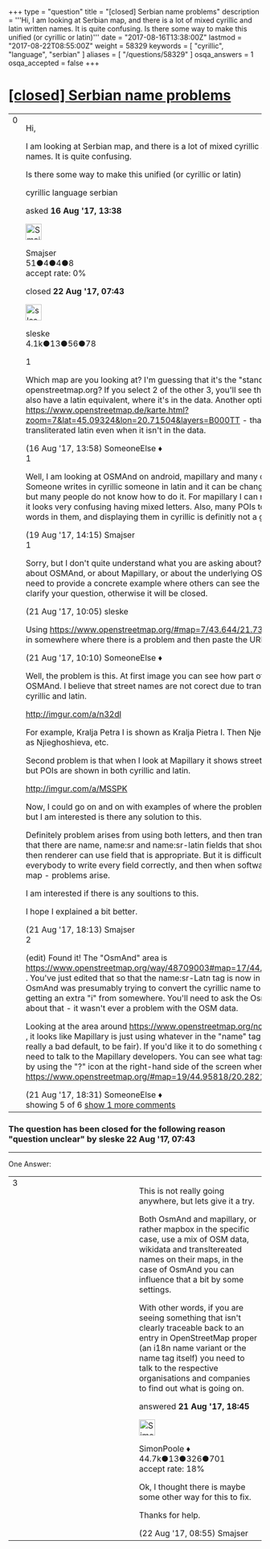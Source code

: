 +++
type = "question"
title = "[closed] Serbian name problems"
description = '''Hi, I am looking at Serbian map, and there is a lot of mixed cyrillic and latin written names. It is quite confusing. Is there some way to make this unified (or cyrillic or latin)'''
date = "2017-08-16T13:38:00Z"
lastmod = "2017-08-22T08:55:00Z"
weight = 58329
keywords = [ "cyrillic", "language", "serbian" ]
aliases = [ "/questions/58329" ]
osqa_answers = 1
osqa_accepted = false
+++

<div class="headNormal">

# [\[closed\] Serbian name problems](/questions/58329/serbian-name-problems)

</div>

<div id="main-body">

<div id="askform">

<table id="question-table" style="width:100%;">
<colgroup>
<col style="width: 50%" />
<col style="width: 50%" />
</colgroup>
<tbody>
<tr>
<td style="width: 30px; vertical-align: top"><div class="vote-buttons">
<span id="post-58329-upvote" class="ajax-command post-vote up" rel="nofollow" title="I like this post (click again to cancel)"> </span>
<div id="post-58329-score" class="post-score" title="current number of votes">
0
</div>
<span id="post-58329-downvote" class="ajax-command post-vote down" rel="nofollow" title="I dont like this post (click again to cancel)"> </span> <span id="favorite-mark" class="ajax-command favorite-mark" rel="nofollow" title="mark/unmark this question as favorite (click again to cancel)"> </span>
<div id="favorite-count" class="favorite-count">
&#10;</div>
</div></td>
<td><div id="item-right">
<div class="question-body">
<p>Hi,</p>
<p>I am looking at Serbian map, and there is a lot of mixed cyrillic and latin written names. It is quite confusing.</p>
<p>Is there some way to make this unified (or cyrillic or latin)</p>
</div>
<div id="question-tags" class="tags-container tags">
<span class="post-tag tag-link-cyrillic" rel="tag" title="see questions tagged &#39;cyrillic&#39;">cyrillic</span> <span class="post-tag tag-link-language" rel="tag" title="see questions tagged &#39;language&#39;">language</span> <span class="post-tag tag-link-serbian" rel="tag" title="see questions tagged &#39;serbian&#39;">serbian</span>
</div>
<div id="question-controls" class="post-controls">
&#10;</div>
<div class="post-update-info-container">
<div class="post-update-info post-update-info-user">
<p>asked <strong>16 Aug '17, 13:38</strong></p>
<img src="https://secure.gravatar.com/avatar/e9d6b08a2a82481c6ba283b1f235dfb9?s=32&amp;d=identicon&amp;r=g" class="gravatar" width="32" height="32" alt="Smajser&#39;s gravatar image" />
<p><span>Smajser</span><br />
<span class="score" title="51 reputation points">51</span><span title="4 badges"><span class="badge1">●</span><span class="badgecount">4</span></span><span title="4 badges"><span class="silver">●</span><span class="badgecount">4</span></span><span title="8 badges"><span class="bronze">●</span><span class="badgecount">8</span></span><br />
<span class="accept_rate" title="Rate of the user&#39;s accepted answers">accept rate:</span> <span title="Smajser has no accepted answers">0%</span></p>
</div>
<div class="post-update-info post-update-info-edited">
<p><span> closed <strong>22 Aug '17, 07:43</strong> </span></p>
<img src="https://secure.gravatar.com/avatar/6c2dd6a39d3f38f1bb47a8c1fe8325e2?s=32&amp;d=identicon&amp;r=g" class="gravatar" width="32" height="32" alt="sleske&#39;s gravatar image" />
<p><span>sleske</span><br />
<span class="score" title="4090 reputation points"><span>4.1k</span></span><span title="13 badges"><span class="badge1">●</span><span class="badgecount">13</span></span><span title="56 badges"><span class="silver">●</span><span class="badgecount">56</span></span><span title="78 badges"><span class="bronze">●</span><span class="badgecount">78</span></span></p>
</div>
</div>
<div id="comments-container-58329" class="comments-container">
<span id="58330"></span>
<div id="comment-58330" class="comment">
<div id="post-58330-score" class="comment-score">
1
</div>
<div class="comment-text">
<p>Which map are you looking at? I'm guessing that it's the "standard" view at openstreetmap.org? If you select 2 of the other 3, you'll see that Cyrillic names also have a latin equivalent, where it's in the data. Another option is <a href="https://www.openstreetmap.de/karte.html?zoom=7&amp;lat=45.09324&amp;lon=20.71504&amp;layers=B000TT">https://www.openstreetmap.de/karte.html?zoom=7&amp;lat=45.09324&amp;lon=20.71504&amp;layers=B000TT</a> - that will show transliterated latin even when it isn't in the data.</p>
</div>
<div id="comment-58330-info" class="comment-info">
<span class="comment-age">(16 Aug '17, 13:58)</span> <span class="comment-user userinfo">SomeoneElse ♦</span>
</div>
</div>
<span id="58402"></span>
<div id="comment-58402" class="comment">
<div id="post-58402-score" class="comment-score">
1
</div>
<div class="comment-text">
<p>Well, I am looking at OSMAnd on android, mapillary and many other places. Someone writes in cyrillic someone in latin and it can be changed in settings, but many people do not know how to do it. For mapillary I can not change it and it looks very confusing having mixed letters. Also, many POIs today have english words in them, and displaying them in cyrillic is definitly not a good idea.</p>
</div>
<div id="comment-58402-info" class="comment-info">
<span class="comment-age">(19 Aug '17, 14:15)</span> <span class="comment-user userinfo">Smajser</span>
</div>
</div>
<span id="58422"></span>
<div id="comment-58422" class="comment">
<div id="post-58422-score" class="comment-score">
1
</div>
<div class="comment-text">
<p>Sorry, but I don't quite understand what you are asking about? Are you asking about OSMAnd, or about Mapillary, or about the underlying OSM data? You'll need to provide a concrete example where others can see the issue. Please clarify your question, otherwise it will be closed.</p>
</div>
<div id="comment-58422-info" class="comment-info">
<span class="comment-age">(21 Aug '17, 10:05)</span> <span class="comment-user userinfo">sleske</span>
</div>
</div>
<span id="58424"></span>
<div id="comment-58424" class="comment">
<div id="post-58424-score" class="comment-score">
&#10;</div>
<div class="comment-text">
<p>Using <a href="https://www.openstreetmap.org/#map=7/43.644/21.731">https://www.openstreetmap.org/#map=7/43.644/21.731</a> , can you zoom in somewhere where there is a problem and then paste the URL here?</p>
</div>
<div id="comment-58424-info" class="comment-info">
<span class="comment-age">(21 Aug '17, 10:10)</span> <span class="comment-user userinfo">SomeoneElse ♦</span>
</div>
</div>
<span id="58428"></span>
<div id="comment-58428" class="comment not_top_scorer">
<div id="post-58428-score" class="comment-score">
&#10;</div>
<div class="comment-text">
<p>Well, the problem is this. At first image you can see how part of map looks in OSMAnd. I believe that street names are not corect due to translation between cyrillic and latin.</p>
<p><a href="http://imgur.com/a/n32dl">http://imgur.com/a/n32dl</a></p>
<p>For example, Kralja Petra I is shown as Kralja Pietra I. Then Njegoševa is shown as Njieghoshieva, etc.</p>
<p>Second problem is that when I look at Mapillary it shows street names correctly, but POIs are shown in both cyrillic and latin.</p>
<p><a href="http://imgur.com/a/MSSPK">http://imgur.com/a/MSSPK</a></p>
<p>Now, I could go on and on with examples of where the problems are occurring, but I am interested is there any solution to this.</p>
<p>Definitely problem arises from using both letters, and then translation. I know that there are name, name:sr and name:sr-latin fields that should be written and then renderer can use field that is appropriate. But it is difficult to force everybody to write every field correctly, and then when software is generating map - problems arise.</p>
<p>I am interested if there is any soultions to this.</p>
<p>I hope I explained a bit better.</p>
</div>
<div id="comment-58428-info" class="comment-info">
<span class="comment-age">(21 Aug '17, 18:13)</span> <span class="comment-user userinfo">Smajser</span>
</div>
</div>
<span id="58429"></span>
<div id="comment-58429" class="comment">
<div id="post-58429-score" class="comment-score">
2
</div>
<div class="comment-text">
<p>(edit) Found it! The "OsmAnd" area is <a href="https://www.openstreetmap.org/way/48709003#map=17/44.96066/20.27583">https://www.openstreetmap.org/way/48709003#map=17/44.96066/20.27583</a> . You've just edited that so that the name:sr-Latn tag is now in the "name" field. OsmAnd was presumably trying to convert the cyrillic name to latin itself and getting an extra "i" from somewhere. You'll need to ask the OsmAnd developers about that - it wasn't ever a problem with the OSM data.</p>
<p>Looking at the area around <a href="https://www.openstreetmap.org/node/5016050313">https://www.openstreetmap.org/node/5016050313</a> , it looks like Mapillary is just using whatever in the "name" tag (which is not really a bad default, to be fair). If you'd like it to do something different you'll need to talk to the Mapillary developers. You can see what tags are in the data by using the "?" icon at the right-hand side of the screen when you're viewing <a href="https://www.openstreetmap.org/#map=19/44.95818/20.28218">https://www.openstreetmap.org/#map=19/44.95818/20.28218</a> .</p>
</div>
<div id="comment-58429-info" class="comment-info">
<span class="comment-age">(21 Aug '17, 18:31)</span> <span class="comment-user userinfo">SomeoneElse ♦</span>
</div>
</div>
</div>
<div id="comment-tools-58329" class="comment-tools">
<span class="comments-showing"> showing 5 of 6 </span> <a href="#" class="show-all-comments-link">show 1 more comments</a>
</div>
<div class="clear">
&#10;</div>
<div id="comment-58329-form-container" class="comment-form-container">
&#10;</div>
<div class="clear">
&#10;</div>
</div></td>
</tr>
</tbody>
</table>

<div class="question-status" style="margin-bottom:15px">

### The question has been closed for the following reason "question unclear" by sleske 22 Aug '17, 07:43

</div>

------------------------------------------------------------------------

<div class="tabBar">

<span id="sort-top"></span>

<div class="headQuestions">

One Answer:

</div>

</div>

<span id="58430"></span>

<div id="answer-container-58430" class="answer">

<table style="width:100%;">
<colgroup>
<col style="width: 50%" />
<col style="width: 50%" />
</colgroup>
<tbody>
<tr>
<td style="width: 30px; vertical-align: top"><div class="vote-buttons">
<span id="post-58430-upvote" class="ajax-command post-vote up" rel="nofollow" title="I like this post (click again to cancel)"> </span>
<div id="post-58430-score" class="post-score" title="current number of votes">
3
</div>
<span id="post-58430-downvote" class="ajax-command post-vote down" rel="nofollow" title="I dont like this post (click again to cancel)"> </span>
</div></td>
<td><div class="item-right">
<div class="answer-body">
<p>This is not really going anywhere, but lets give it a try.</p>
<p>Both OsmAnd and mapillary, or rather mapbox in the specific case, use a mix of OSM data, wikidata and transltereated names on their maps, in the case of OsmAnd you can influence that a bit by some settings.</p>
<p>With other words, if you are seeing something that isn't clearly traceable back to an entry in OpenStreetMap proper (an i18n name variant or the name tag itself) you need to talk to the respective organisations and companies to find out what is going on.</p>
</div>
<div class="answer-controls post-controls">
&#10;</div>
<div class="post-update-info-container">
<div class="post-update-info post-update-info-user">
<p>answered <strong>21 Aug '17, 18:45</strong></p>
<img src="https://secure.gravatar.com/avatar/ad2513d6f8e3d709d576ace900c12fa5?s=32&amp;d=identicon&amp;r=g" class="gravatar" width="32" height="32" alt="SimonPoole&#39;s gravatar image" />
<p><span>SimonPoole ♦</span><br />
<span class="score" title="44667 reputation points"><span>44.7k</span></span><span title="13 badges"><span class="badge1">●</span><span class="badgecount">13</span></span><span title="326 badges"><span class="silver">●</span><span class="badgecount">326</span></span><span title="701 badges"><span class="bronze">●</span><span class="badgecount">701</span></span><br />
<span class="accept_rate" title="Rate of the user&#39;s accepted answers">accept rate:</span> <span title="SimonPoole has 209 accepted answers">18%</span></p>
</div>
</div>
<div id="comments-container-58430" class="comments-container">
<span id="58465"></span>
<div id="comment-58465" class="comment">
<div id="post-58465-score" class="comment-score">
&#10;</div>
<div class="comment-text">
<p>Ok, I thought there is maybe some other way for this to fix.</p>
<p>Thanks for help.</p>
</div>
<div id="comment-58465-info" class="comment-info">
<span class="comment-age">(22 Aug '17, 08:55)</span> <span class="comment-user userinfo">Smajser</span>
</div>
</div>
</div>
<div id="comment-tools-58430" class="comment-tools">
&#10;</div>
<div class="clear">
&#10;</div>
<div id="comment-58430-form-container" class="comment-form-container">
&#10;</div>
<div class="clear">
&#10;</div>
</div></td>
</tr>
</tbody>
</table>

</div>

<div class="paginator-container-left">

</div>

</div>

</div>

